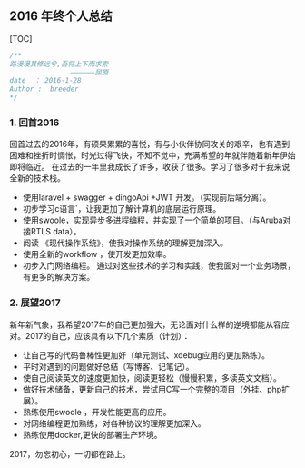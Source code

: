 ## 2016 年终个人总结
[TOC]
```php
/**
路漫漫其修远兮,吾将上下而求索
               ——————屈原
date  ： 2016-1-28
Author :  breeder
*/
```
### 1. 回首2016
回首过去的2016年，有硕果累累的喜悦，有与小伙伴协同攻关的艰辛，也有遇到困难和挫折时惆怅，时光过得飞快，不知不觉中，充满希望的年就伴随着新年伊始即将临近。
在过去的一年里我成长了许多，收获了很多。学习了很多对于我来说全新的技术栈。
- 使用laravel + swagger + dingoApi +JWT 开发。（实现前后端分离）。
- 初步学习c语言`，让我更加了解计算机的底层运行原理。
- 使用swoole，实现异步多进程编程，并实现了一个简单的项目。（与Aruba对接RTLS data）。
- 阅读 《现代操作系统》，使我对操作系统的理解更加深入。
- 使用全新的workflow ，使开发更加效率。
- 初步入门网络编程。
通过对这些技术的学习和实践，使我面对一个业务场景，有更多的解决方案。

### 2. 展望2017

新年新气象，我希望2017年的自己更加强大，无论面对什么样的逆境都能从容应对。2017的自己，应该具有以下几个素质（计划）：
- 让自己写的代码鲁棒性更加好（单元测试、xdebug应用的更加熟练）。
- 平时对遇到的问题做好总结（写博客、记笔记）。
- 使自己阅读英文的速度更加快，阅读更轻松（慢慢积累，多读英文文档）。
- 做好技术储备，更新自己的技术，尝试用C写一个完整的项目（外挂、php扩展）。
- 熟练使用swoole ，开发性能更高的应用。
- 对网络编程更加熟练，对各种协议的理解更加深入。
- 熟练使用docker,更快的部署生产环境。

2017，勿忘初心，一切都在路上。
